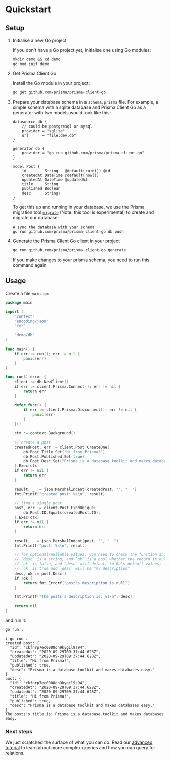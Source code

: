 # Quickstart

## Setup

1) Initialise a new Go project

    If you don't have a Go project yet, initialise one using Go modules:

    ```shell script
    mkdir demo && cd demo
    go mod init demo
    ```

2) Get Prisma Client Go

    Install the Go module in your project:

    ```shell script
    go get github.com/prisma/prisma-client-go
    ```

3) Prepare your database schema in a `schema.prisma` file. For example, a simple schema with a sqlite database and
    Prisma Client Go as a generator with two models would look like this:

    ```prisma
    datasource db {
        // could be postgresql or mysql
        provider = "sqlite"
        url      = "file:dev.db"
    }

    generator db {
        provider = "go run github.com/prisma/prisma-client-go"
    }

    model Post {
        id        String   @default(cuid()) @id
        createdAt DateTime @default(now())
        updatedAt DateTime @updatedAt
        title     String
        published Boolean
        desc      String?
    }
    ```

    To get this up and running in your database, we use the Prisma migration
    tool [`migrate`](https://www.prisma.io/docs/concepts/components/prisma-migrate) (Note: this tool is experimental) to create and migrate our
    database:

     ```shell script
    # sync the database with your schema
    go run github.com/prisma/prisma-client-go db push
    ```

4) Generate the Prisma Client Go client in your project

    ```shell script
    go run github.com/prisma/prisma-client-go generate
    ```

    If you make changes to your prisma schema, you need to run this command again.

## Usage

Create a file `main.go`:

```go
package main

import (
    "context"
    "encoding/json"
    "fmt"

    "demo/db"
)

func main() {
    if err := run(); err != nil {
        panic(err)
    }
}

func run() error {
    client := db.NewClient()
    if err := client.Prisma.Connect(); err != nil {
        return err
    }

    defer func() {
        if err := client.Prisma.Disconnect(); err != nil {
            panic(err)
        }
    }()

    ctx := context.Background()

    // create a post
    createdPost, err := client.Post.CreateOne(
        db.Post.Title.Set("Hi from Prisma!"),
        db.Post.Published.Set(true),
        db.Post.Desc.Set("Prisma is a database toolkit and makes databases easy."),
    ).Exec(ctx)
    if err != nil {
        return err
    }

    result, _ := json.MarshalIndent(createdPost, "", "  ")
    fmt.Printf("created post: %s\n", result)

    // find a single post
    post, err := client.Post.FindUnique(
        db.Post.ID.Equals(createdPost.ID),
    ).Exec(ctx)
    if err != nil {
        return err
    }

    result, _ = json.MarshalIndent(post, "", "  ")
    fmt.Printf("post: %s\n", result)

    // for optional/nullable values, you need to check the function and create two return values
    // `desc` is a string, and `ok` is a bool whether the record is null or not. If it's null,
    // `ok` is false, and `desc` will default to Go's default values; in this case an empty string (""). Otherwise,
    // `ok` is true and `desc` will be "my description".
    desc, ok := post.Desc()
    if !ok {
        return fmt.Errorf("post's description is null")
    }

    fmt.Printf("The posts's description is: %s\n", desc)

    return nil
}
```

and run it:

```shell script
go run .
```

```
❯ go run .
created post: {
  "id": "ckfnrp7ec0000oh9kygil9s94",
  "createdAt": "2020-09-29T09:37:44.628Z",
  "updatedAt": "2020-09-29T09:37:44.628Z",
  "title": "Hi from Prisma!",
  "published": true,
  "desc": "Prisma is a database toolkit and makes databases easy."
}
post: {
  "id": "ckfnrp7ec0000oh9kygil9s94",
  "createdAt": "2020-09-29T09:37:44.628Z",
  "updatedAt": "2020-09-29T09:37:44.628Z",
  "title": "Hi from Prisma!",
  "published": true,
  "desc": "Prisma is a database toolkit and makes databases easy."
}
The posts's title is: Prisma is a database toolkit and makes databases easy.
```

### Next steps

We just scratched the surface of what you can do. Read our [advanced tutorial](advanced.md) to learn about more
complex queries and how you can query for relations.
